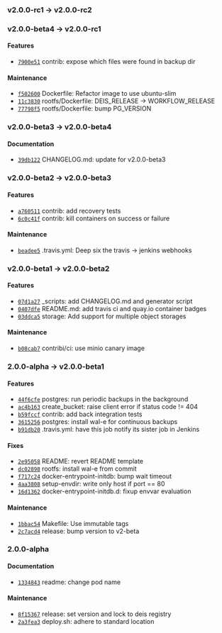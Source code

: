### v2.0.0-rc1 -> v2.0.0-rc2

### v2.0.0-beta4 -> v2.0.0-rc1

#### Features

 - [`7900e51`](https://github.com/deis/postgres/commit/7900e5167017c2523efdfa4f0423d380886f35ec) contrib: expose which files were found in backup dir

#### Maintenance

 - [`f502600`](https://github.com/deis/postgres/commit/f502600760b300b68d8cbe7934b45d5b00d2ad41) Dockerfile: Refactor image to use ubuntu-slim
 - [`11c3830`](https://github.com/deis/postgres/commit/11c38308c3cc4ab0b63acdb05e2690942b9272bc) rootfs/Dockerfile: DEIS_RELEASE -> WORKFLOW_RELEASE
 - [`77798f5`](https://github.com/deis/postgres/commit/77798f5c86f5b9b61e830523927c3b5a5731e7b3) rootfs/Dockerfile: bump PG_VERSION

### v2.0.0-beta3 -> v2.0.0-beta4

#### Documentation

 - [`39db122`](https://github.com/deis/postgres/commit/39db122e29b989c71944b4e6ccf72b5ab7891df1) CHANGELOG.md: update for v2.0.0-beta3

### v2.0.0-beta2 -> v2.0.0-beta3

#### Features

 - [`a760511`](https://github.com/deis/postgres/commit/a7605110d392860120ff235d24b1fa0bc9091c3e) contrib: add recovery tests
 - [`6c0c41f`](https://github.com/deis/postgres/commit/6c0c41ffcad138e2d6ec827678e155e1d5fa41c0) contrib: kill containers on success or failure

#### Maintenance

 - [`beadee5`](https://github.com/deis/postgres/commit/beadee5f54fdf73bdc3f770b619415f72ef4da1d) .travis.yml: Deep six the travis -> jenkins webhooks

### v2.0.0-beta1 -> v2.0.0-beta2

#### Features

 - [`07d1a27`](https://github.com/deis/postgres/commit/07d1a271a8013c6943ad9a609d1f1dafa06330e7) _scripts: add CHANGELOG.md and generator script
 - [`0407dfe`](https://github.com/deis/postgres/commit/0407dfe07c5468aa61c573fdb21d435604862761) README.md: add travis ci and quay.io container badges
 - [`03ddca5`](https://github.com/deis/postgres/commit/03ddca5780c65fcdbd3c93f3bf8715751f425761) storage: Add support for multiple object storages

#### Maintenance

 - [`b08cab7`](https://github.com/deis/postgres/commit/b08cab75f84ab943281a1b646c9726e4957b7e71) contribi/ci: use minio canary image

### 2.0.0-alpha -> v2.0.0-beta1

#### Features

 - [`44f6cfe`](https://github.com/deis/postgres/commit/44f6cfe258c2438cf83635b4bef910119b7b8d99) postgres: run periodic backups in the background
 - [`ac4b163`](https://github.com/deis/postgres/commit/ac4b1639059e6b0fe02faa84b9e43531b7656476) create_bucket: raise client error if status code != 404
 - [`b59fccf`](https://github.com/deis/postgres/commit/b59fccf3880050c353da9e6b90e67d5bd96bdfef) contrib: add back integration tests
 - [`3615256`](https://github.com/deis/postgres/commit/3615256d8d86ab233253f59257e052863cfa0e7e) postgres: install wal-e for continuous backups
 - [`b91db20`](https://github.com/deis/postgres/commit/b91db20ec3cfbc25cce644526c949e082cd90cd8) .travis.yml: have this job notify its sister job in Jenkins

#### Fixes

 - [`2e95058`](https://github.com/deis/postgres/commit/2e95058318b9c395c134fac39420da166ad02c38) README: revert README template
 - [`dc02898`](https://github.com/deis/postgres/commit/dc02898ef3cc231f0cc4b125f367444a4ab9cab9) rootfs: install wal-e from commit
 - [`f717c24`](https://github.com/deis/postgres/commit/f717c24b28f5fc72dbf8e982d0dcb7e14ba4d0b2) docker-entrypoint-initdb: bump wait timeout
 - [`4aa3808`](https://github.com/deis/postgres/commit/4aa38080f0724244323c926d62fc75ecd7b7dc99) setup-envdir: write only host if port == 80
 - [`16d1362`](https://github.com/deis/postgres/commit/16d13629d72a512b9f99521de2064d5cf0f254b5) docker-entrypoint-initdb.d: fixup envvar evaluation

#### Maintenance

 - [`1bbac54`](https://github.com/deis/postgres/commit/1bbac546ed8682b62cedf0db99048e1b19d469be) Makefile: Use immutable tags
 - [`2c7acd4`](https://github.com/deis/postgres/commit/2c7acd425aae8427e98863b43e08ba2c7495639a) release: bump version to v2-beta

### 2.0.0-alpha

#### Documentation

 - [`1334843`](https://github.com/deis/postgres/commit/133484310c213a244f6c0d0759948d62de6bddab) readme: change pod name

#### Maintenance

 - [`8f15367`](https://github.com/deis/postgres/commit/8f153673bc4353241604bf442ad9a9fd4307856b) release: set version and lock to deis registry
 - [`2a3fea3`](https://github.com/deis/postgres/commit/2a3fea33624d43c7f432b103554f5b07f92b88c9) deploy.sh: adhere to standard location
